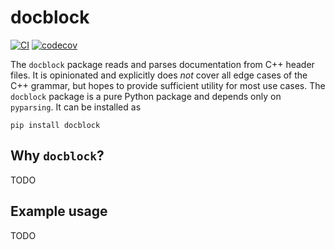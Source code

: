 # docblock

[![CI](https://github.com/N-Wouda/docblock/actions/workflows/CI.yaml/badge.svg?branch=main)](https://github.com/N-Wouda/docblock/actions/workflows/CI.yaml)
[![codecov](https://codecov.io/gh/N-Wouda/docblock/branch/main/graph/badge.svg?token=SWFVP2J84T)](https://codecov.io/gh/N-Wouda/docblock)

The `docblock` package reads and parses documentation from C++ header files. 
It is opinionated and explicitly does *not* cover all edge cases of the C++ grammar, but hopes to provide sufficient utility for most use cases.
The `docblock` package is a pure Python package and depends only on `pyparsing`.
It can be installed as
```shell
pip install docblock
``` 

## Why `docblock`?

TODO

## Example usage

TODO
